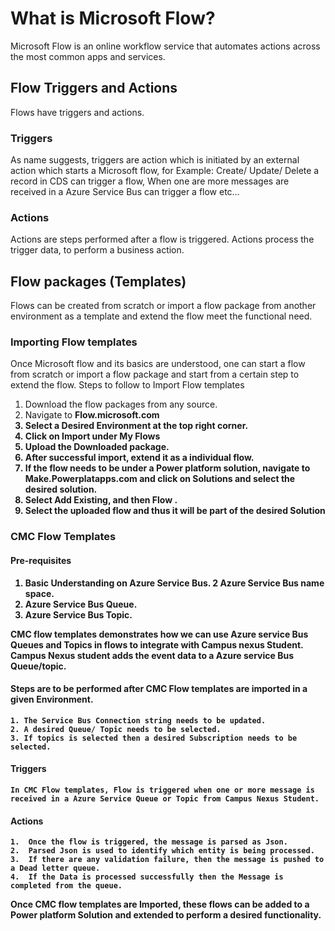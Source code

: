 # What is Microsoft Flow?
  Microsoft Flow is an online workflow service that automates actions across the most common apps and services.
## Flow Triggers and Actions
  Flows have triggers and actions.
### Triggers
  As name suggests, triggers are action which is initiated by an external action which starts a Microsoft flow, for Example: Create/ Update/ Delete a record in CDS can trigger a flow, When one are more messages are received in a Azure Service Bus can trigger a flow etc…
### Actions
  Actions are steps performed after a flow is triggered. Actions process the trigger data, to perform a business action.
## Flow packages (Templates)
  Flows can be created from scratch or import a flow package from another environment as a template and extend the flow meet the functional need.
### Importing Flow templates
  Once Microsoft flow and its basics are understood, one can start a flow from scratch or import a flow package and start from a certain step to extend the flow.
  Steps to follow to Import Flow templates
  1. Download the flow packages from any source.  
  2. Navigate to <B>Flow.microsoft.com<B>  
  3. Select a Desired Environment at the top right corner. 
  4. Click on <B>Import</B> under <B> My Flows </B>
  5. Upload the Downloaded package.
  6. After successful import, extend it as a individual flow.
  7. If the flow needs to be under a Power platform solution, navigate to <B>Make.Powerplatapps.com</B> and click on <B>Solutions</B>
     and select the desired solution. 
  7. Select <B>Add Existing</B>, and then <B>Flow</B> .
  8. Select the uploaded flow and thus it will be part of the desired Solution

### CMC Flow Templates
#### Pre-requisites 
1.  Basic Understanding on Azure Service Bus.
2   Azure Service Bus name space.
3.  Azure Service Bus Queue.
4.  Azure Service Bus Topic.

  CMC flow templates demonstrates how we can use Azure service Bus Queues and Topics in flows to integrate with Campus nexus Student. Campus Nexus student adds the event data to a Azure service Bus Queue/topic.
  
 #### Steps are to be performed after CMC Flow templates are imported in a given Environment.
    1. The Service Bus Connection string needs to be updated.
    2. A desired Queue/ Topic needs to be selected.
    3. If topics is selected then a desired Subscription needs to be selected.
    
  #### Triggers
    In CMC Flow templates, Flow is triggered when one or more message is received in a Azure Service Queue or Topic from Campus Nexus Student.
  #### Actions
    1.  Once the flow is triggered, the message is parsed as Json.
    2.  Parsed Json is used to identify which entity is being processed.
    3.  If there are any validation failure, then the message is pushed to a Dead letter queue.
    4.  If the Data is processed successfully then the Message is completed from the queue. 
    
 Once CMC flow templates are Imported, these flows can be added to a Power platform Solution and extended to perform a desired functionality.
     


